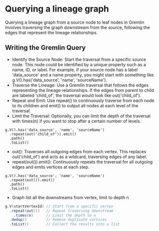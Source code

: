 # Querying a lineage graph
Querying a lineage graph from a source node to leaf nodes in Gremlin involves traversing the graph downstream from the source,
 following the edges that represent the lineage relationships.


## Writing the Gremlin Query
* Identify the Source Node: Start the traversal from a specific source node. This node could be identified by a unique property such as a
name, ID, or label. For example, if your source node has a label 'data_source' and a name property, you might start with something
like g.V().has('data_source', 'name', 'sourceName').
* Traverse the Lineage: Use a Gremlin traversal that follows the edges representing the lineage relationships. If the edges
 from parent to child are labeled 'child_of', the traversal would look like out('child_of').
* Repeat and Emit: Use repeat() to continuously traverse from each node to its children and emit() to output all nodes at
each level of the traversal.
* Limit the Traversal: Optionally, you can limit the depth of the traversal with times(n) if you want to stop
after a certain number of levels.

```
g.V().has('data_source', 'name', 'sourceName')
  .repeat(out('child_of')).emit()
  .path()
  .toList()
```

* out(): Traverses all outgoing edges from each vertex. This replaces out('child_of') and acts as a wildcard, traversing edges of any label.
* repeat(out()).emit(): Continuously repeats the traversal for all outgoing edges and emits vertices at each step.
```
g.V().has('data_source', 'name', 'sourceName')
  .repeat(out()).emit()
  .path()
  .toList()
```

* Graph list all the downstreams from vertex,  limit to depth n
```groovy
g.V(startVertexId) // Start from a specific vertex
  .repeat(out())   // Repeat traversing downstream
    .times(n)      // Limit the depth to n
  .dedup()         // Remove duplicate vertices
  .toList()        // Collect the results into a list

```